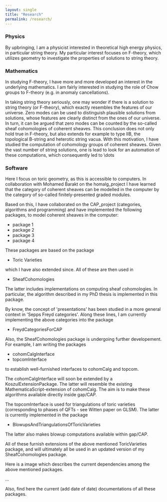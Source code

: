 ```yaml
---
layout: single
title: "Research"
permalink: /research/
---
```



### Physics

By upbringing, I am a physicist interested in theoretical high energy physics, in particular string theory. My particular interest focuses on F-theory, which utilizes geometry to investigate the properties of solutions to string theory.


### Mathematics

In studying F-theory, I have more and more developed an interest in the underlying mathematics. I am fairly interested in studying the role of Chow groups to F-theory (e.g. in anomaly cancellations). 

In taking string theory seriously, one may wonder if there is a solution to string theory (or F-theory), which exactly resembles the features of our universe. Zero modes can be used to distinguish plausible solutions from solutions, whose features are clearly distinct from the ones of our universe. In turn, it can be argued that zero modes can be counted by the so-called sheaf cohomologies of coherent sheaves. This conclusion does not only hold true in F-theory, but also extends for example to type IIB, the topological B-string and heterotic string vacua. With this motivation, I have studied the computation of cohomology groups of coherent sheaves. Given the vast number of string solutions, one is lead to look for an automation of these computations, which consequently led to \dots


### Software

Here I focus on toric geometry, as this is accessible to computers. In collaboration with Mohamed Barakt on the homalg_project I have learned that the category of coherent sheaves can be modelled in the computer by the category of so-called finitely-presented graded modules.

Based on this, I have collaborated on the CAP_project (categories, algorithms and programming) and have implemented the following packages, to model coherent sheaves in the computer:

* package 1
* package 2
* package 3
* package 4

These packages are based on the package

* Toric Varieties

which I have also extended since. All of these are then used in 

* SheafCohomologies

The latter includes implementations on computing sheaf cohomologies. In particular, the algorithm described in my PhD thesis is implemented in this package.

By know, the concept of 'presentations' has been studied in a more general context in 'Sepps Freyd categories'. Along these lines, I am currently implementing the above categories into the package

* FreydCategoriesForCAP

Also, the SheafCohomologies package is undergoing further developement. For example, I am writing the packages

* cohomCalgInterface
* topcomInterface

to establish well-furnished interfaces to cohomCalg and topcom. 

The cohomCalgInterface will soon be extended by a KoszulExtensionPackage. The latter will resemble the existing MathematicaScript-extension of cohomCalg. The aim is to make these algorithms available directly inside gap/CAP.

The topcomInterface is used for triangulations of toric varieties (corresponding to phases of QFTs - see Witten paper on GLSM). The latter is currently implemented in the package

* BlowupsAndTriangulationsOfToricVarieties

The latter also makes blowup computations available within gap/CAP.

All of these furnish extensions of the above mentioned ToricVarieties package, and will ultimately all be used in an updated version of my SheafCohomologies package.

Here is a image which describes the current dependencies among the above mentioned packages.

...

Also, find here the current (add date of date) documentations of all these packages.
